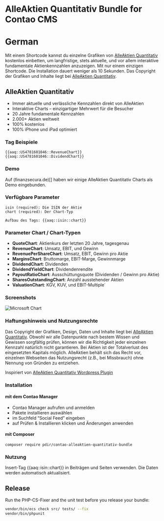 # AlleAktien Quantitativ Bundle for Contao CMS

# German

Mit einem Shortcode kannst du einzelne Grafiken von [AlleAktien Quantitativ](https://www.alleaktien.de/quantitativ) kostenlos einbetten, um langfristige, stets aktuelle, und vor allem interaktive fundamentale Aktienkennzahlen anzuzeigen. Mit nur einem einzigen Shortcode. Die Installation dauert weniger als 10 Sekunden.
Das Copyright der Grafiken und Inhalte liegt bei [AlleAktien Quantitativ](https://www.alleaktien.de/quantitativ).

## AlleAktien Quantitativ

* Immer aktuelle und verlässliche Kennzahlen direkt von AlleAktien
* Interaktive Charts – einzigartiger Mehrwert für die Besucher
* 20 Jahre fundamentale Kennzahlen
* 2.000+ Aktien weltweit
* 100% kostenlos
* 100% iPhone und iPad optimiert

### Tag Beispiele

```
{{aaq::US4781601046::RevenueChart}}
{{aaq::US4781601046::DividendChart}}
```

### Demo

Auf (finanzsecura.de)[] haben wir einige AlleAktien Quantitativ Charts als Demo eingebunden.

### Verfügbare Parameter

```
isin (required): Die ISIN der Aktie
chart (required): Der Chart-Typ

Aufbau des Tags: {{aaq::isin::chart}}
```

### Parameter Chart / Chart-Typen

* **QuoteChart**: Aktienkurs der letzten 20 Jahre, tagesgenau
* **RevenueChart**: Umsatz, EBIT, und Gewinn
* **RevenuePerShareChart**: Umsatz, EBIT, Gewinn pro Aktie
* **MarginsChart**: Bruttomarge, EBIT-Marge, Gewinnmarge
* **DividendChart**: Dividenden
* **DividendYieldChart**: Dividendenrendite
* **PayoutRatioChart**: Ausschüttungsquote (Dividenden / Gewinn pro Aktie)
* **SharesOutstandingChart**: Anzahl ausstehender Aktien
* **ValuationChart**: KGV, KUV, und EBIT-Multiple´



### Screenshots

![Microsoft Chart](https://ps.w.org/alleaktien-quantitativ/assets/screenshot-1.png?rev=2446231)

### Haftungshinweis und Nutzungsrechte

Das Copyright der Grafiken, Design, Daten und Inhalte liegt bei [AlleAktien Quantitativ](https://www.alleaktien.de/quantitativ). Obwohl wir alle Datenpunkte nach bestem Wissen und Gewissen sorgfältig prüfen, können wir die Richtigkeit jeder einzelnen Kennzahl natürlich nicht garantieren. Bei Aktien ist der Totalverlust des eingesetzten Kapitals möglich. AlleAktien behält sich das Recht vor, einzelnen Webseiten das Nutzungsrecht (z.B., bei Missbrauch) ohne Nennung von Gründen zu entziehen.

Inspiriert von [AlleAktien Quantitativ Wordpress Plugin](https://wordpress.org/plugins/alleaktien-quantitativ/)

### Installation

#### mit dem Contao Manager

* Contao Manager aufrufen und anmelden  
* Pakete installieren auswählen  
* im Suchfeld “Social Feed” eingeben  
* auf Prüfen & Installieren klicken und Änderungen anwenden  


#### mit Composer

    composer require pdir/contao-alleaktien-quantitativ-bundle

### Nutzung

Insert-Tag {{aaq::isin::chart}} in Beiträgen und Seiten verwenden. Die Daten werden automatisch aktualisiert.

## Release

Run the PHP-CS-Fixer and the unit test before you release your bundle:

```bash
vendor/bin/ecs check src/ tests/ --fix
vendor/bin/phpunit
```
